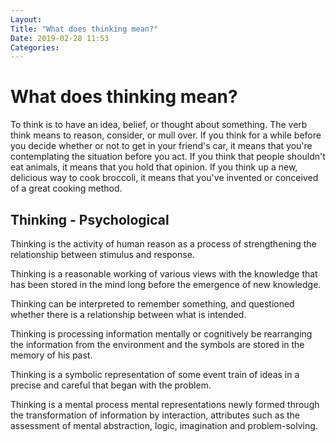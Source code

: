```yaml
---
Layout: 
Title: "What does thinking mean?"
Date: 2019-02-28 11:53
Categories:
---
```


# What does thinking mean?

To think is to have an idea, belief, or thought about something. The verb think means to reason, consider, or mull over. If you think for a while before you decide whether or not to get in your friend's car, it means that you're contemplating the situation before you act. If you think that people shouldn't eat animals, it means that you hold that opinion. If you think up a new, delicious way to cook broccoli, it means that you've invented or conceived of a great cooking method.

## Thinking - Psychological

Thinking is the activity of human reason as a process of strengthening the relationship between stimulus and response.

Thinking is a reasonable working of various views with the knowledge that has been stored in the mind long before the emergence of new knowledge.

Thinking can be interpreted to remember something, and questioned whether there is a relationship between what is intended.

Thinking is processing information mentally or cognitively be rearranging the information from the environment and the symbols are stored in the memory of his past.

Thinking is a symbolic representation of some event train of ideas in a precise and careful that began with the problem.

Thinking is a mental process mental representations newly formed through the transformation of information by interaction, attributes such as the assessment of mental abstraction, logic, imagination and problem-solving.